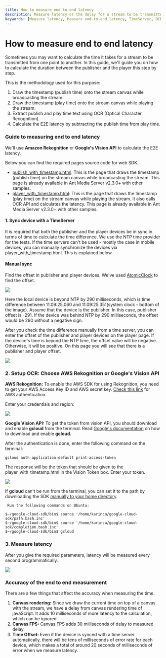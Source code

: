 ```yaml
---
title: How to measure end to end latency 
description: Measure latency or the delay for a stream to be transmitted from one point to another. This guide will help you to setup TimeServer, Setup OCR, AWS Rekognition or Google's Vision API
keywords: [Measure latency, Measure end-to-end latency, TimeServer, OCR, AWS Rekognition, Google's Vision API, Ant Media Server Documentation, Ant Media Server Tutorials]
---
```


# How to measure end to end latency

Sometimes you may want to calculate the time it takes for a stream to be transmitted from one point to another. In this guide, we'll guide you on how to calculate the duration between the publisher and the player this step by step.

This is the methodology used for this purpose:

1.  Draw the timestamp (publish time) onto the stream canvas while broadcasting the stream.
2.  Draw the timestamp (play time) onto the stream canvas while playing the stream.
3.  Extract publish and play time text using OCR (Optical Character Recognition).
4.  Calculate the E2E latency by subtracting the publish time from play time.

### Guide to measuring end to end latency

We'll use **Amazon Rekognition** or **Google's Vision API** to calculate the E2E latency. 

Below you can find the required pages source code for web SDK.

*   [publish\_with\_timestamp.html](https://github.com/ant-media/StreamApp/blob/master/src/main/webapp/publish_with_timestamp.html): This is the page that draws the timestamp (publish time) on the stream canvas while broadcasting the stream. This page is already available in Ant Media Server v2.3.0+ with other samples.
*   [player\_with\_timestamp.html](https://github.com/ant-media/StreamApp/blob/master/src/main/webapp/player_with_timestamp.html): This is the page that draws the timestamp (play time) on the stream canvas while playing the stream. It also calls OCR API and calculates the latency. This page is already available in Ant Media Server v2.3.0+ with other samples.

#### 1\. Sync device with a TimeServer

It is required that both the publisher and the player devices be in sync in terms of time to calculate the time difference. We use the NTP time provider for the tests. If the time servers can't be used - mostly the case in mobile devices, you can manually synchronize the devices via player\_with\_timestamp.html. This is explained below.

#### Manual sync

Find the offset in publisher and player devices. We've used [AtomicClock](https://play.google.com/store/apps/details?id=partl.atomicclock&hl=en_US&gl=US) to find the offset.

![](@site/static/img/image-1645445267761.png)

Here the local device is beyond NTP by 290 milliseconds, which is time difference between 11:09:25.060 and 11:09:25.351(system clock - bottom of the image). Assume that the device is the publisher. In this case, publisher offset is -291. If the device was behind NTP by 290 milliseconds, the offset would be 290 without a negative sign.

After you check the time difference manually from a time server, you can enter the offset of the publisher and player devices on the player page. If the device's time is beyond the NTP time, the offset value will be negative. Otherwise, it will be positive. On this page you will see that there is a publisher and player offset.

![](@site/static/img/image-1645445342702.png)

### 2\. Setup OCR: Choose AWS Rekognition or Google's Vision API

**AWS Rekognition:** To enable the AWS SDK for using Rekognition, you need to get your AWS Access Key ID and AWS secret key. [Check this link](https://docs.aws.amazon.com/general/latest/gr/aws-sec-cred-types.html#access-keys-and-secret-access-keys) for AWS authentication.

Enter your credentials and region:

![](@site/static/img/image-1645445405563.png)

**Google Vision API:** To get the token from vision API, you should download and enable **gcloud** from the terminal. Read [Google's documentation](https://cloud.google.com/vision/docs/setup) on how to download and enable **gcloud.**

After the authentication is done, enter the following command on the terminal:

```gcloud auth application-default print-access-token```

The response will be the token that should be given to the player\_with\_timetamp.html in the Vision Token box. Enter your token.

![](@site/static/img/image-1645445480526.png)

If **gcloud** can't be run from the terminal, you can set it to the path by downloading the SDK [manually to your home directory](https://cloud.google.com/sdk/docs/install).

     Run the following commands on Ubuntu:

    $~/google-cloud-sdk/bin$ source '/home/karinca/google-cloud-sdk/path.bash.inc'
    $~/google-cloud-sdk/bin$ source '/home/karinca/google-cloud-sdk/completion.bash.inc'
    $~/google-cloud-sdk/bin$ gcloud

### 3\. Measure latency

After you give the required parameters, latency will be measured every second programmatically.

![](@site/static/img/image-1645445619577.png)

### Accuracy of the end to end measurement

There are a few things that affect the accuracy when measuring the time.

1.  **Canvas rendering:** Since we draw the current time on top of a canvas with the stream, we have a delay from canvas rendering time of javaScript. It adds 10 milliseconds of more latency to the calculation, which can be ignored.
2.  **Canvas FPS:** Canvas FPS adds 30 milliseconds of delay to measured delay.
3.  **Time Offset:** Even if the device is synced with a time server automatically, there will be tens of milliseconds of error rate for each device, which makes a total of around 20 seconds of milliseconds of error when we measure latency.
